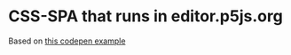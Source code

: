 # CSS-SPA that runs in editor.p5js.org

Based on [this codepen example](https://codepen.io/coltborg/pen/EyzoJm)

